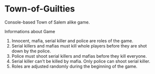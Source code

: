 # Town-of-Guilties

Console-based Town of Salem alike game.

Informations about Game

1. Innocent, mafia, serial killer and police are roles of the game.
2. Serial killers and mafias must kill whole players before they are shot down by the police. 
3. Police must shoot serial killers and mafias before they kill everyone.
4. Serial killer can't be killed by mafia. Only police can shoot serial killer. 
5. Roles are adjusted randomly during the beginning of the game. 
